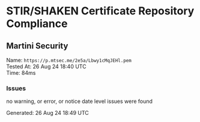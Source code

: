 # STIR/SHAKEN Certificate Repository Compliance

## Martini Security

Name: `https://p.mtsec.me/2e5a/Lbwy1cMqJEHl.pem`\
Tested At: 26 Aug 24 18:40 UTC\
Time: 84ms

### Issues

no warning, or error, or notice date level issues were found

Generated: 26 Aug 24 18:49 UTC